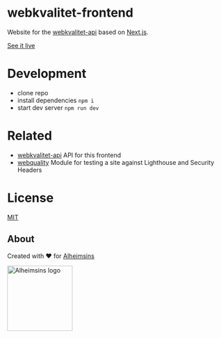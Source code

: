 # webkvalitet-frontend

Website for the [webkvalitet-api](https://github.com/Alheimsins/webkvalitet-api) based on [Next.js](https://nextjs.org/).

[See it live](https://webkvalitet.alheimsins.net)

# Development

- clone repo
- install dependencies `npm i`
- start dev server `npm run dev`

# Related

- [webkvalitet-api](https://github.com/Alheimsins/webkvalitet-api) API for this frontend
- [webquality](https://github.com/Alheimsins/webquality) Module for testing a site against Lighthouse and Security Headers

# License

[MIT](LICENSE)

## About

Created with ❤ for [Alheimsins](https://alheimsins.net)

<img src="https://image.ibb.co/dPH08G/logo_black.png" alt="Alheimsins logo" height="150px" width="150px" />
